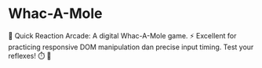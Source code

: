 # Whac-A-Mole
🔨 Quick Reaction Arcade: A digital Whac-A-Mole game. ⚡ Excellent for practicing responsive DOM manipulation dan precise input timing. Test your reflexes! ⏱️ 🎯
